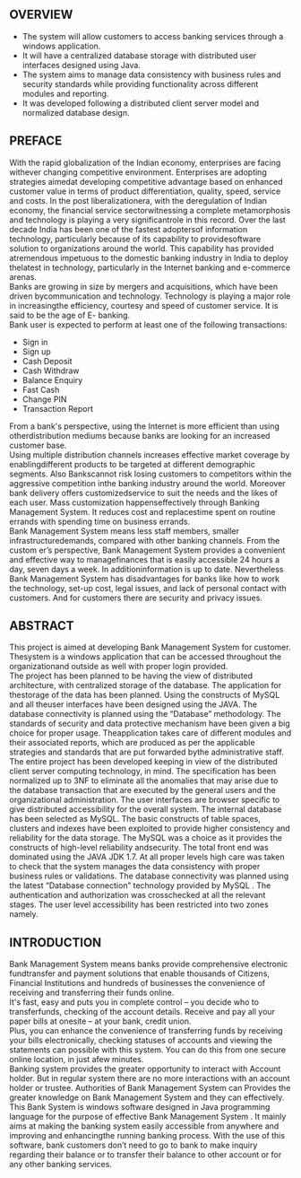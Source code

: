 ## OVERVIEW

- The system will allow customers to access banking services through a windows application. 
- It will have a centralized database storage with distributed user interfaces designed using Java. 
- The system aims to manage data consistency with business rules and security standards while providing functionality across different modules and reporting. 
- It was developed following a distributed client server model and normalized database design. 

## PREFACE
With the rapid globalization of the Indian economy, enterprises are facing withever changing competitive environment. Enterprises are adopting strategies aimedat developing competitive advantage based on enhanced customer value in terms of product differentiation, quality, speed, service and costs. In the post liberalizationera, with the deregulation of Indian economy, the financial service sectorwitnessing a complete metamorphosis and technology is playing a very significantrole in this record. Over the last decade India has been one of the fastest adoptersof information technology, particularly because of its capability to providesoftware solution to organizations around the world. This capability has provided atremendous impetuous to the domestic banking industry in India to deploy thelatest in technology, particularly in the Internet banking and e-commerce arenas.\
Banks are growing in size by mergers and acquisitions, which have been driven bycommunication and technology. Technology is playing a major role in increasingthe efficiency, courtesy and speed of customer service. It is said to be the age of E- banking.\
Bank user is expected to perform at least one of the following transactions:

- Sign in 
- Sign up
- Cash Deposit
- Cash Withdraw
- Balance Enquiry
- Fast Cash
- Change PIN
- Transaction Report

From a bank's perspective, using the Internet is more efficient than using otherdistribution mediums because banks are looking for an increased customer base.\
Using multiple distribution channels increases effective market coverage by enablingdifferent products to be targeted at different demographic segments. Also Bankscannot risk losing customers to competitors within the aggressive competition inthe banking industry around the world. Moreover bank delivery offers customizedservice to suit the needs and the likes of each user. Mass customization happenseffectively through Banking Management System. It reduces cost and replacestime spent on routine errands with spending time on business errands.\
Bank Management System means less staff members, smaller infrastructuredemands, compared with other banking channels. From the custom
er’s perspective,
Bank Management System provides a convenient and effective way to managefinances that is easily accessible 24 hours a day, seven days a week. In additioninformation is up to date. Nevertheless Bank Management System has disadvantages for banks like how to work the technology, set-up cost, legal issues, and lack of personal contact with customers. And for customers there are security and privacy issues.

## ABSTRACT

This project is aimed at developing Bank Management System for customer. Thesystem is a windows application that can be accessed throughout the organizationand outside as well with proper login provided.\
The project has been planned to be having the view of distributed architecture, with centralized storage of the database. The application for thestorage of the data has been planned. Using the constructs of MySQL and all theuser interfaces have been designed using the JAVA. The database connectivity is
 planned using the “Database” methodology. The standards of security and data
 protective mechanism have been given a big choice for proper usage. Theapplication takes care of different modules and their associated reports, which are produced as per the applicable strategies and standards that are put forwarded bythe administrative staff.\
 The entire project has been developed keeping in view of the distributed client server computing technology, in mind. The specification has been normalized up to 3NF to eliminate all the anomalies that may arise due to the database transaction that are executed by the general users and the organizational administration. The user interfaces are browser specific to give distributed accessibility for the overall system. The internal database has been selected as MySQL. The basic constructs of table spaces, clusters and indexes have been exploited to provide higher consistency and reliability for the data storage. The MySQL was a choice as it provides the constructs of high-level reliability andsecurity. The total front end was dominated using the JAVA JDK 1.7. At all proper levels high care was taken to check that the system manages the data consistency with proper business rules or validations. The database connectivity was planned
using the latest “Database connection” technology provided by MySQL
. The authentication and authorization was crosschecked at all the relevant stages. The user level accessibility has been restricted into two zones namely.

## INTRODUCTION
Bank Management System means banks provide comprehensive electronic fundtransfer and payment solutions that enable thousands of Citizens, Financial Institutions and hundreds of businesses the convenience of receiving and transferring their funds online.\
It's fast, easy and puts you in complete control
 – 
 you decide who to transferfunds, checking of the account details. Receive and pay all your paper bills at onesite
 – 
 at your bank, credit union.\
 Plus, you can enhance the convenience of transferring funds by receiving your bills electronically, checking statuses of accounts and viewing the statements can possible with this system. You can do this from one secure online location, in just afew minutes.\
 Banking system provides the greater opportunity to interact with Account holder. But in regular system there are no more interactions with an account holder or trustee. Authorities of Bank Management System can Provides the greater knowledge on Bank Management System and they can effectively.\
 This Bank System is windows software designed in Java programming language for the purpose of effective Bank Management System . It mainly aims at making the banking system easily accessible from anywhere and improving and enhancingthe running banking process. With the use of this
software, bank customers don’t
need to go to bank to make inquiry regarding their balance or to transfer their balance to other account or for any other banking services.





